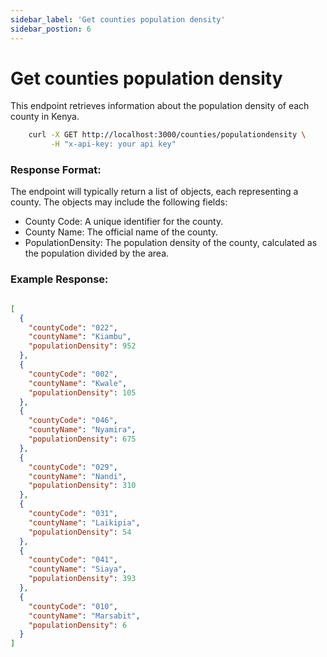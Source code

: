 ```yaml
---
sidebar_label: 'Get counties population density'
sidebar_postion: 6
---
```


# Get counties population density

This endpoint retrieves information about the population density of each county in Kenya.

```bash
    curl -X GET http://localhost:3000/counties/populationdensity \
         -H "x-api-key: your api key"
```

### Response Format: 

The endpoint will typically return a list of objects, each representing a county. The objects may include the following fields:

- County Code: A unique identifier for the county.
- County Name: The official name of the county.
- PopulationDensity: The population density of the county, calculated as the population divided by the area.


### Example Response:

```json

[
  {
    "countyCode": "022",
    "countyName": "Kiambu",
    "populationDensity": 952
  },
  {
    "countyCode": "002",
    "countyName": "Kwale",
    "populationDensity": 105
  },
  {
    "countyCode": "046",
    "countyName": "Nyamira",
    "populationDensity": 675
  },
  {
    "countyCode": "029",
    "countyName": "Nandi",
    "populationDensity": 310
  },
  {
    "countyCode": "031",
    "countyName": "Laikipia",
    "populationDensity": 54
  },
  {
    "countyCode": "041",
    "countyName": "Siaya",
    "populationDensity": 393
  },
  {
    "countyCode": "010",
    "countyName": "Marsabit",
    "populationDensity": 6
  }
]
```
